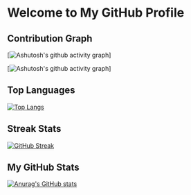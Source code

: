 # Welcome to My GitHub Profile

## Contribution Graph
[![Ashutosh's github activity graph](https://github-readme-activity-graph.vercel.app/graph?username=leslieyjkim&theme=react-dark)]

[![Ashutosh's github activity graph](https://github-readme-activity-graph.vercel.app/graph?username=leslieyjkim&custom_title=This%20is%20a%20title&hide_border=true)]


## Top Languages
[![Top Langs](https://github-readme-stats.vercel.app/api/top-langs/?username=leslieyjkim)](https://github.com/anuraghazra/github-readme-stats)

## Streak Stats
[![GitHub Streak](https://github-readme-streak-stats.herokuapp.com/?user=leslieyjkim)](https://git.io/streak-stats)



## My GitHub Stats
[![Anurag's GitHub stats](https://github-readme-stats.vercel.app/api?username=leslieyjkim)](https://github.com/anuraghazra/github-readme-stats)
